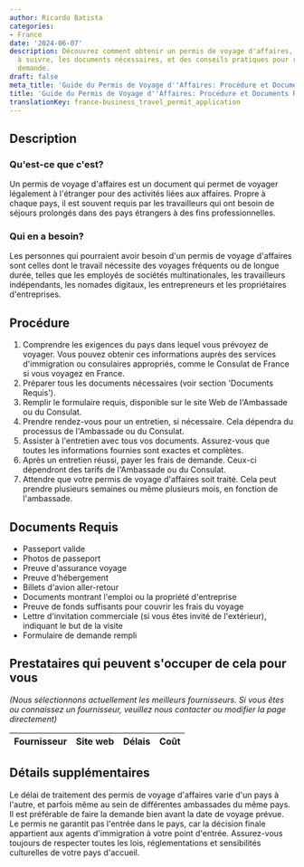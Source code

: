 ```yaml
---
author: Ricardo Batista
categories:
- France
date: '2024-06-07'
description: Découvrez comment obtenir un permis de voyage d'affaires, les étapes
  à suivre, les documents nécessaires, et des conseils pratiques pour réussir votre
  demande.
draft: false
meta_title: 'Guide du Permis de Voyage d''Affaires: Procédure et Documents Requis'
title: 'Guide du Permis de Voyage d''Affaires: Procédure et Documents Requis'
translationKey: france-business_travel_permit_application
---
```


## Description
### Qu'est-ce que c'est?
Un permis de voyage d'affaires est un document qui permet de voyager légalement à l'étranger pour des activités liées aux affaires. Propre à chaque pays, il est souvent requis par les travailleurs qui ont besoin de séjours prolongés dans des pays étrangers à des fins professionnelles.

### Qui en a besoin?
Les personnes qui pourraient avoir besoin d'un permis de voyage d'affaires sont celles dont le travail nécessite des voyages fréquents ou de longue durée, telles que les employés de sociétés multinationales, les travailleurs indépendants, les nomades digitaux, les entrepreneurs et les propriétaires d'entreprises.

## Procédure
1. Comprendre les exigences du pays dans lequel vous prévoyez de voyager. Vous pouvez obtenir ces informations auprès des services d'immigration ou consulaires appropriés, comme le Consulat de France si vous voyagez en France.
2. Préparer tous les documents nécessaires (voir section 'Documents Requis').
3. Remplir le formulaire requis, disponible sur le site Web de l'Ambassade ou du Consulat.
4. Prendre rendez-vous pour un entretien, si nécessaire. Cela dépendra du processus de l'Ambassade ou du Consulat.
5. Assister à l'entretien avec tous vos documents. Assurez-vous que toutes les informations fournies sont exactes et complètes.
6. Après un entretien réussi, payer les frais de demande. Ceux-ci dépendront des tarifs de l'Ambassade ou du Consulat.
7. Attendre que votre permis de voyage d'affaires soit traité. Cela peut prendre plusieurs semaines ou même plusieurs mois, en fonction de l'ambassade.

## Documents Requis
- Passeport valide
- Photos de passeport
- Preuve d'assurance voyage
- Preuve d'hébergement
- Billets d'avion aller-retour
- Documents montrant l'emploi ou la propriété d'entreprise
- Preuve de fonds suffisants pour couvrir les frais du voyage
- Lettre d'invitation commerciale (si vous êtes invité de l'extérieur), indiquant le but de la visite
- Formulaire de demande rempli

## Prestataires qui peuvent s'occuper de cela pour vous
_(Nous sélectionnons actuellement les meilleurs fournisseurs. Si vous êtes ou connaissez un fournisseur, veuillez nous contacter ou modifier la page directement)_

| Fournisseur     |     Site web    |     Délais       |       Coût       |
| --------------- | --------------- |  :-------------: | :-------------: |

## Détails supplémentaires
Le délai de traitement des permis de voyage d'affaires varie d'un pays à l'autre, et parfois même au sein de différentes ambassades du même pays. Il est préférable de faire la demande bien avant la date de voyage prévue. Le permis ne garantit pas l'entrée dans le pays, car la décision finale appartient aux agents d'immigration à votre point d'entrée. Assurez-vous toujours de respecter toutes les lois, réglementations et sensibilités culturelles de votre pays d'accueil.